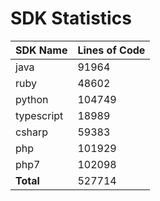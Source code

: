 # SDK Statistics

| SDK Name | Lines of Code |
| -------- | ------------- |
| java | 91964 |
| ruby | 48602 |
| python | 104749 |
| typescript | 18989 |
| csharp | 59383 |
| php | 101929 |
| php7 | 102098 |
| **Total** | 527714 |
